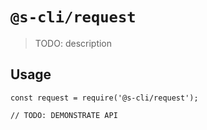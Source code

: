 # `@s-cli/request`

> TODO: description

## Usage

```
const request = require('@s-cli/request');

// TODO: DEMONSTRATE API
```
